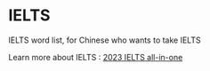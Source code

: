IELTS
=====

IELTS word list, for Chinese who wants to take IELTS

Learn more about IELTS : [2023 IELTS all-in-one](PDF/2023雅思一本通.pdf)